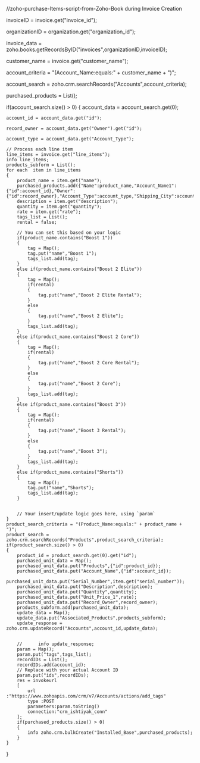 //zoho-purchase-Items-script-from-Zoho-Book during Invoice Creation


invoiceID = invoice.get("invoice_id");

organizationID = organization.get("organization_id");

invoice_data = zoho.books.getRecordsByID("invoices",organizationID,invoiceID);

customer_name = invoice.get("customer_name");

account_criteria = "(Account_Name:equals:" + customer_name + ")";

account_search = zoho.crm.searchRecords("Accounts",account_criteria);

purchased_products = List();

if(account_search.size() > 0)
{
	account_data = account_search.get(0);
 
	account_id = account_data.get("id");
 
	record_owner = account_data.get("Owner").get("id");
 
	account_type = account_data.get("Account_Type");
 
	// Process each line item
	line_items = invoice.get("line_items");
	info line_items;
	products_subform = List();
	for each  item in line_items
	{
		product_name = item.get("name");
		purchased_products.add({"Name":product_name,"Account_Name1":{"id":account_id},"Owner":{"id":record_owner},"Account_Type":account_type,"Shipping_City":account_data.get("Shipping_City"),"Shipping_Code":account_data.get("Shipping_Code"),"Shipping_Country":account_data.get("Shipping_Country"),"Shipping_State":account_data.get("Shipping_State"),"Shipping_Street":account_data.get("Shipping_Street"),"Billing_City":account_data.get("Billing_City"),"Billing_Code":account_data.get("Billing_Code"),"Billing_Country":account_data.get("Billing_Country"),"Billing_State":account_data.get("Billing_State"),"Billing_Street":account_data.get("Billing_Street"),"Serial":item.get("sku")});
		description = item.get("description");
		quantity = item.get("quantity");
		rate = item.get("rate");
		tags_list = List();
		rental = false;
  
		// You can set this based on your logic
		if(product_name.contains("Boost 1"))
		{
			tag = Map();
			tag.put("name","Boost 1");
			tags_list.add(tag);
		}
		else if(product_name.contains("Boost 2 Elite"))
		{
			tag = Map();
			if(rental)
			{
				tag.put("name","Boost 2 Elite Rental");
			}
			else
			{
				tag.put("name","Boost 2 Elite");
			}
			tags_list.add(tag);
		}
		else if(product_name.contains("Boost 2 Core"))
		{
			tag = Map();
			if(rental)
			{
				tag.put("name","Boost 2 Core Rental");
			}
			else
			{
				tag.put("name","Boost 2 Core");
			}
			tags_list.add(tag);
		}
		else if(product_name.contains("Boost 3"))
		{
			tag = Map();
			if(rental)
			{
				tag.put("name","Boost 3 Rental");
			}
			else
			{
				tag.put("name","Boost 3");
			}
			tags_list.add(tag);
		}
		else if(product_name.contains("Shorts"))
		{
			tag = Map();
			tag.put("name","Shorts");
			tags_list.add(tag);
		}

  
		// Your insert/update logic goes here, using `param`
	}
	product_search_criteria = "(Product_Name:equals:" + product_name + ")";
	product_search = zoho.crm.searchRecords("Products",product_search_criteria);
	if(product_search.size() > 0)
	{
		product_id = product_search.get(0).get("id");
		purchased_unit_data = Map();
		purchased_unit_data.put("Products",{"id":product_id});
		purchased_unit_data.put("Account_Name",{"id":account_id});
		purchased_unit_data.put("Serial_Number",item.get("serial_number"));
		purchased_unit_data.put("Description",description);
		purchased_unit_data.put("Quantity",quantity);
		purchased_unit_data.put("Unit_Price_1",rate);
		purchased_unit_data.put("Record_Owner",record_owner);
		products_subform.add(purchased_unit_data);
		update_data = Map();
		update_data.put("Associated_Products",products_subform);
		update_response = zoho.crm.updateRecord("Accounts",account_id,update_data);

  
		// 		info update_response;
		param = Map();
		param.put("tags",tags_list);
		recordIDs = List();
		recordIDs.add(account_id);
		// Replace with your actual Account ID
		param.put("ids",recordIDs);
		res = invokeurl
		[
			url :"https://www.zohoapis.com/crm/v7/Accounts/actions/add_tags"
			type :POST
			parameters:param.toString()
			connection:"crm_ishtiyak_conn"
		];
		if(purchased_products.size() > 0)
		{
			info zoho.crm.bulkCreate("Installed_Base",purchased_products);
		}
	}
}
